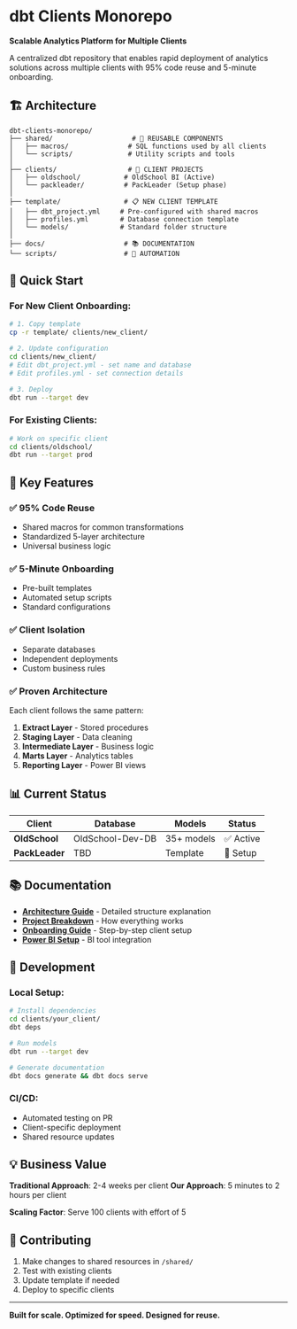 # dbt Clients Monorepo

**Scalable Analytics Platform for Multiple Clients**

A centralized dbt repository that enables rapid deployment of analytics solutions across multiple clients with 95% code reuse and 5-minute onboarding.

## 🏗️ Architecture

```
dbt-clients-monorepo/
├── shared/                    # 🔄 REUSABLE COMPONENTS
│   ├── macros/               # SQL functions used by all clients
│   └── scripts/              # Utility scripts and tools
│
├── clients/                  # 👥 CLIENT PROJECTS
│   ├── oldschool/           # OldSchool BI (Active)
│   └── packleader/          # PackLeader (Setup phase)
│
├── template/                # 📋 NEW CLIENT TEMPLATE
│   ├── dbt_project.yml     # Pre-configured with shared macros
│   ├── profiles.yml        # Database connection template
│   └── models/             # Standard folder structure
│
├── docs/                    # 📚 DOCUMENTATION
└── scripts/                 # 🤖 AUTOMATION
```

## 🚀 Quick Start

### For New Client Onboarding:
```bash
# 1. Copy template
cp -r template/ clients/new_client/

# 2. Update configuration
cd clients/new_client/
# Edit dbt_project.yml - set name and database
# Edit profiles.yml - set connection details

# 3. Deploy
dbt run --target dev
```

### For Existing Clients:
```bash
# Work on specific client
cd clients/oldschool/
dbt run --target prod
```

## 🎯 Key Features

### ✅ **95% Code Reuse**
- Shared macros for common transformations
- Standardized 5-layer architecture
- Universal business logic

### ✅ **5-Minute Onboarding**
- Pre-built templates
- Automated setup scripts
- Standard configurations

### ✅ **Client Isolation**
- Separate databases
- Independent deployments
- Custom business rules

### ✅ **Proven Architecture**
Each client follows the same pattern:
1. **Extract Layer** - Stored procedures
2. **Staging Layer** - Data cleaning
3. **Intermediate Layer** - Business logic
4. **Marts Layer** - Analytics tables
5. **Reporting Layer** - Power BI views

## 📊 Current Status

| Client | Database | Models | Status |
|--------|----------|--------|--------|
| **OldSchool** | OldSchool-Dev-DB | 35+ models | ✅ Active |
| **PackLeader** | TBD | Template | 🚧 Setup |

## 📚 Documentation

- [**Architecture Guide**](ARCHITECTURE.md) - Detailed structure explanation
- [**Project Breakdown**](docs/PROJECT_ARCHITECTURE_BREAKDOWN.md) - How everything works
- [**Onboarding Guide**](docs/new_client_onboarding_guide.md) - Step-by-step client setup
- [**Power BI Setup**](docs/powerbi_setup.md) - BI tool integration

## 🔧 Development

### Local Setup:
```bash
# Install dependencies
cd clients/your_client/
dbt deps

# Run models
dbt run --target dev

# Generate documentation
dbt docs generate && dbt docs serve
```

### CI/CD:
- Automated testing on PR
- Client-specific deployment
- Shared resource updates

## 💡 Business Value

**Traditional Approach**: 2-4 weeks per client
**Our Approach**: 5 minutes to 2 hours per client

**Scaling Factor**: Serve 100 clients with effort of 5

## 🤝 Contributing

1. Make changes to shared resources in `/shared/`
2. Test with existing clients
3. Update template if needed
4. Deploy to specific clients

---

**Built for scale. Optimized for speed. Designed for reuse.**